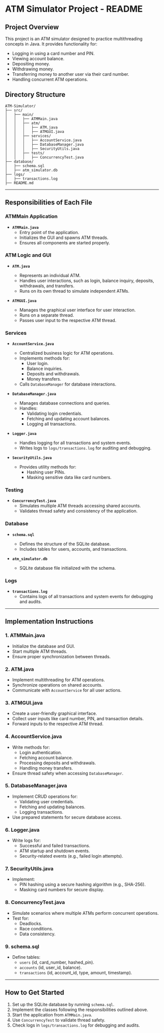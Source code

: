 # ATM Simulator Project - README

## **Project Overview**
This project is an ATM simulator designed to practice multithreading concepts in Java. It provides functionality for:
- Logging in using a card number and PIN.
- Viewing account balance.
- Depositing money.
- Withdrawing money.
- Transferring money to another user via their card number.
- Handling concurrent ATM operations.

## **Directory Structure**
```
ATM-Simulator/
├── src/
│   ├── main/
│   │   ├── ATMMain.java
│   │   ├── atm/
│   │   │   ├── ATM.java
│   │   │   ├── ATMGUI.java
│   │   ├── services/
│   │   │   ├── AccountService.java
│   │   │   ├── DatabaseManager.java
│   │   │   ├── SecurityUtils.java
│   │   ├── tests/
│   │   │   ├── ConcurrencyTest.java
├── database/
│   ├── schema.sql
│   ├── atm_simulator.db
├── logs/
│   ├── transactions.log
├── README.md
```

---

## **Responsibilities of Each File**

### **ATMMain Application**
- **`ATMMain.java`**
    - Entry point of the application.
    - Initializes the GUI and spawns ATM threads.
    - Ensures all components are started properly.

### **ATM Logic and GUI**
- **`ATM.java`**
    - Represents an individual ATM.
    - Handles user interactions, such as login, balance inquiry, deposits, withdrawals, and transfers.
    - Runs on its own thread to simulate independent ATMs.

- **`ATMGUI.java`**
    - Manages the graphical user interface for user interaction.
    - Runs on a separate thread.
    - Passes user input to the respective ATM thread.

### **Services**
- **`AccountService.java`**
    - Centralized business logic for ATM operations.
    - Implements methods for:
        - User login.
        - Balance inquiries.
        - Deposits and withdrawals.
        - Money transfers.
    - Calls `DatabaseManager` for database interactions.

- **`DatabaseManager.java`**
    - Manages database connections and queries.
    - Handles:
        - Validating login credentials.
        - Fetching and updating account balances.
        - Logging all transactions.

- **`Logger.java`**
    - Handles logging for all transactions and system events.
    - Writes logs to `logs/transactions.log` for auditing and debugging.

- **`SecurityUtils.java`**
    - Provides utility methods for:
        - Hashing user PINs.
        - Masking sensitive data like card numbers.

### **Testing**
- **`ConcurrencyTest.java`**
    - Simulates multiple ATM threads accessing shared accounts.
    - Validates thread safety and consistency of the application.

### **Database**
- **`schema.sql`**
    - Defines the structure of the SQLite database.
    - Includes tables for users, accounts, and transactions.

- **`atm_simulator.db`**
    - SQLite database file initialized with the schema.

### **Logs**
- **`transactions.log`**
    - Contains logs of all transactions and system events for debugging and audits.

---

## **Implementation Instructions**

### **1. ATMMain.java**
- Initialize the database and GUI.
- Start multiple ATM threads.
- Ensure proper synchronization between threads.

### **2. ATM.java**
- Implement multithreading for ATM operations.
- Synchronize operations on shared accounts.
- Communicate with `AccountService` for all user actions.

### **3. ATMGUI.java**
- Create a user-friendly graphical interface.
- Collect user inputs like card number, PIN, and transaction details.
- Forward inputs to the respective ATM thread.

### **4. AccountService.java**
- Write methods for:
    - Login authentication.
    - Fetching account balance.
    - Processing deposits and withdrawals.
    - Handling money transfers.
- Ensure thread safety when accessing `DatabaseManager`.

### **5. DatabaseManager.java**
- Implement CRUD operations for:
    - Validating user credentials.
    - Fetching and updating balances.
    - Logging transactions.
- Use prepared statements for secure database access.

### **6. Logger.java**
- Write logs for:
    - Successful and failed transactions.
    - ATM startup and shutdown events.
    - Security-related events (e.g., failed login attempts).

### **7. SecurityUtils.java**
- Implement:
    - PIN hashing using a secure hashing algorithm (e.g., SHA-256).
    - Masking card numbers for secure display.

### **8. ConcurrencyTest.java**
- Simulate scenarios where multiple ATMs perform concurrent operations.
- Test for:
    - Deadlocks.
    - Race conditions.
    - Data consistency.

### **9. schema.sql**
- Define tables:
    - `users` (id, card_number, hashed_pin).
    - `accounts` (id, user_id, balance).
    - `transactions` (id, account_id, type, amount, timestamp).

---

## **How to Get Started**
1. Set up the SQLite database by running `schema.sql`.
2. Implement the classes following the responsibilities outlined above.
3. Start the application from `ATMMain.java`.
4. Use `ConcurrencyTest` to validate thread safety.
5. Check logs in `logs/transactions.log` for debugging and audits.


